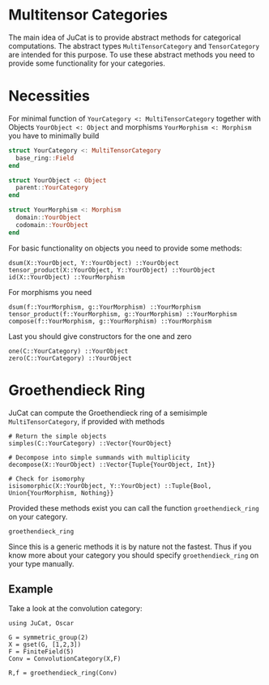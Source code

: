 # Multitensor Categories

The main idea of JuCat is to provide abstract methods for categorical computations.
The abstract types `MultiTensorCategory` and `TensorCategory` are intended for
this purpose. To use these abstract methods you need to provide some functionality
for your categories.

# Necessities

For minimal function of `YourCategory <: MultiTensorCategory` together with Objects
`YourObject <: Object` and morphisms `YourMorphism <: Morphism` you have to minimally build

```julia
struct YourCategory <: MultiTensorCategory
  base_ring::Field
end

struct YourObject <: Object
  parent::YourCategory
end

struct YourMorphism <: Morphism
  domain::YourObject
  codomain::YourObject
end
```

For basic functionality on objects you need to provide some methods:

```
dsum(X::YourObject, Y::YourObject) ::YourObject
tensor_product(X::YourObject, Y::YourObject) ::YourObject
id(X::YourObject) ::YourMorphism
```

For morphisms you need

```
dsum(f::YourMorphism, g::YourMorphism) ::YourMorphism
tensor_product(f::YourMorphism, g::YourMorphism) ::YourMorphism
compose(f::YourMorphism, g::YourMorphism) ::YourMorphism
```

Last you should give constructors for the one and zero

```
one(C::YourCategory) ::YourObject
zero(C::YourCategory) ::YourObject
```

# Groethendieck Ring

JuCat can compute the Groethendieck ring of a semisimple `MultiTensorCategory`,
if provided with methods

```
# Return the simple objects
simples(C::YourCategory) ::Vector{YourObject}

# Decompose into simple summands with multiplicity
decompose(X::YourObject) ::Vector{Tuple{YourObject, Int}}

# Check for isomorphy
isisomorphic(X::YourObject, Y::YourObject) ::Tuple{Bool, Union{YourMorphism, Nothing}}
```

Provided these methods exist you can call the function `groethendieck_ring` on your
category.

```@docs
groethendieck_ring
```

Since this is a generic methods it is by nature not the fastest. Thus if you know more
about your category you should specify `groethendieck_ring` on your type manually.

## Example

Take a look at the convolution category:

```@setup Ex
using JuCat, Oscar
```


```@example Ex
G = symmetric_group(2)
X = gset(G, [1,2,3])
F = FiniteField(5)
Conv = ConvolutionCategory(X,F)

R,f = groethendieck_ring(Conv)
```
